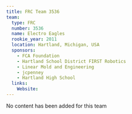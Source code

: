 ```yaml
---
title: FRC Team 3536
team:
  type: FRC
  number: 3536
  name: Electro Eagles
  rookie_year: 2011
  location: Hartland, Michigan, USA
  sponsors:
    - FCA Foundation
    - Hartland School District FIRST Robotics
    - Linear Mold and Engineering
    - jcpenney
    - Hartland High School
  links:
    Website: 
---
```

No content has been added for this team